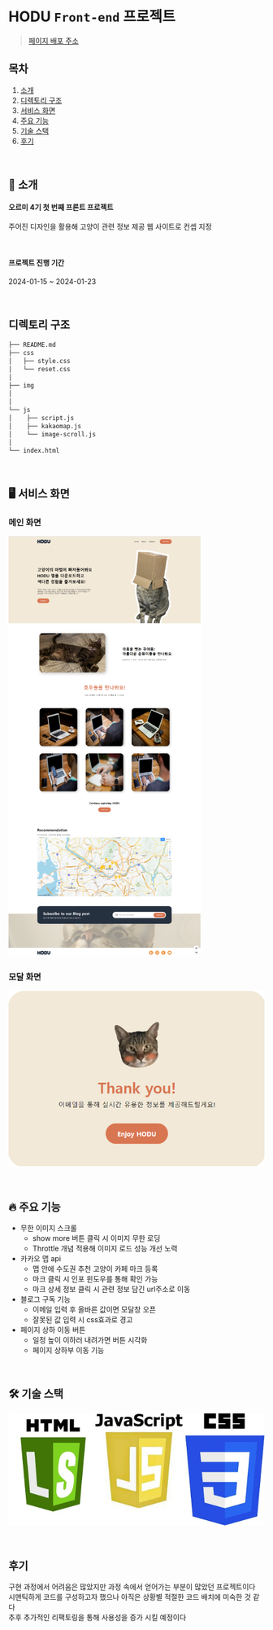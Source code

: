 # HODU `Front-end` 프로젝트

> [페이지 배포 주소](https://shlim0287.github.io/frontproject/)

## 목차

1. [소개](#-소개)
2. [디렉토리 구조](#디렉토리-구조)
3. [서비스 화면](#-서비스-화면)
4. [주요 기능](#-주요-기능)
5. [기술 스택](#-기술-스택)
6. [후기](#후기)

<br>

## 🌙 소개

#### 오르미 4기 첫 번째 프론트 프로젝트
주어진 디자인을 활용해 고양이 관련 정보 제공 웹 사이트로 컨셉 지정

<br>

#### 프로젝트 진행 기간
2024-01-15 ~ 2024-01-23

<br>

## 디렉토리 구조
```
├── README.md
├── css
│   ├── style.css
│   └── reset.css
│
├── img
│
│
└── js
│    ├── script.js
│    ├── kakaomap.js
│    └── image-scroll.js
│
└── index.html
```

<br>

## 🖥 서비스 화면

### 메인 화면

![1 메인 이미지](img/final-img.png)

### 모달 화면

![2 모달 이미지](img/modal-img.png)

<br>

## 🔥 주요 기능

- 무한 이미지 스크롤
  - show more 버튼 클릭 시 이미지 무한 로딩
  - Throttle 개념 적용해 이미지 로드 성능 개선 노력
- 카카오 맵 api
  - 맵 안에 수도권 추천 고양이 카페 마크 등록
  - 마크 클릭 시 인포 윈도우를 통해 확인 가능
  - 마크 상세 정보 클릭 시 관련 정보 담긴 url주소로 이동
- 블로그 구독 기능
  - 이메일 입력 후 올바른 값이면 모달창 오픈
  - 잘못된 값 입력 시 css효과로 경고
- 페이지 상하 이동 버튼
  - 일정 높이 이하러 내려가면 버튼 시각화
  - 페이지 상하부 이동 기능


<br>

## 🛠 기술 스택
![3 스택 이미지](img/merge-stack.jpg)

<br>


## 후기
구현 과정에서 어려움은 많았지만 과정 속에서 얻어가는 부분이 많았던 프로젝트이다
<br>
시맨틱하게 코드를 구성하고자 했으나 아직은 상황별 적절한 코드 배치에 미숙한 것 같다
<br>
추후 추가적인 리팩토링을 통해 사용성을 증가 시킬 예정이다



